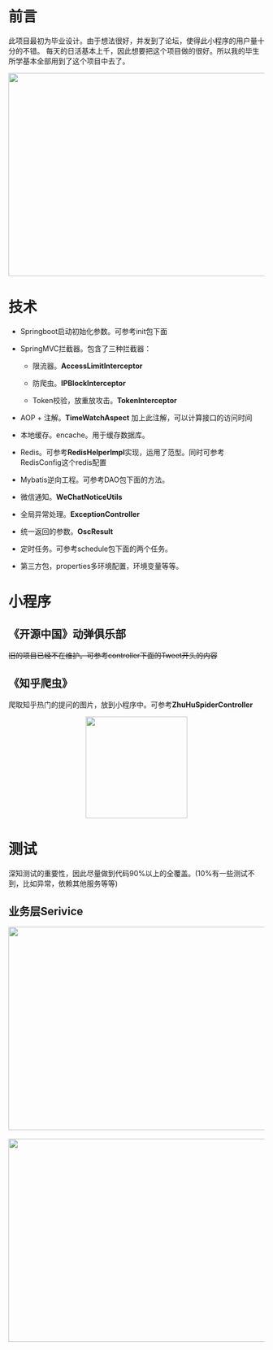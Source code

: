 # 前言
此项目最初为毕业设计。由于想法很好，并发到了论坛，使得此小程序的用户量十分的不错。
每天的日活基本上千，因此想要把这个项目做的很好。所以我的毕生所学基本全部用到了这个项目中去了。

<div align=center><img width="800" height="400" src="https://pic3.zhimg.com/50/v2-da6da524058663df27cac25321d8a8a6_r.jpg"/></div>

# 技术
- Springboot启动初始化参数。可参考init包下面

- SpringMVC拦截器。包含了三种拦截器：

  - 限流器。**AccessLimitInterceptor**
  
  - 防爬虫。**IPBlockInterceptor**
  
  - Token校验，放重放攻击。**TokenInterceptor**
  
- AOP + 注解。**TimeWatchAspect** 加上此注解，可以计算接口的访问时间

- 本地缓存。encache。用于缓存数据库。

- Redis。可参考**RedisHelperImpl**实现，运用了范型。同时可参考RedisConfig这个redis配置

- Mybatis逆向工程。可参考DAO包下面的方法。
- 微信通知。**WeChatNoticeUtils**

- 全局异常处理。**ExceptionController**

- 统一返回的参数。**OscResult**

- 定时任务。可参考schedule包下面的两个任务。

- 第三方包，properties多环境配置，环境变量等等。

# 小程序
## 《开源中国》动弹俱乐部
~~旧的项目已经不在维护。可参考controller下面的Tweet开头的内容~~

## 《知乎爬虫》
爬取知乎热门的提问的图片，放到小程序中。可参考**ZhuHuSpiderController**
<div align=center><img width="200" height="200" src="https://pic2.zhimg.com/50/v2-4c1f2eff30128ff7ce009dfc7778a3e3_r.jpg"/></div>

# 测试
深知测试的重要性，因此尽量做到代码90%以上的全覆盖。(10%有一些测试不到，比如异常，依赖其他服务等等)

## 业务层Serivice
<div align=center><img width="800" height="400" src="https://raw.githubusercontent.com/wenbochang888/osc/test/src/main/resources/img/ImplTest1.png"/></div>
<br/>
<div align=center><img width="800" height="400" src="https://raw.githubusercontent.com/wenbochang888/osc/test/src/main/resources/img/ImplTest2.png"/></div>